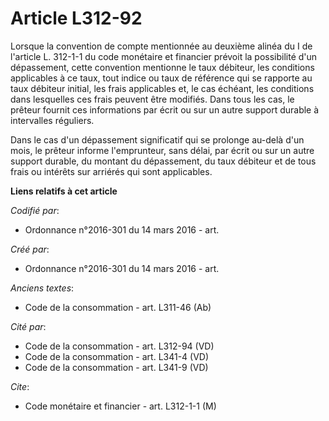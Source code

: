 # Article L312-92

Lorsque la convention de compte mentionnée au deuxième alinéa du I de l'article L. 312-1-1 du code monétaire et financier
prévoit la possibilité d'un dépassement, cette convention mentionne le taux débiteur, les conditions applicables à ce taux,
tout indice ou taux de référence qui se rapporte au taux débiteur initial, les frais applicables et, le cas échéant, les
conditions dans lesquelles ces frais peuvent être modifiés. Dans tous les cas, le prêteur fournit ces informations par écrit
ou sur un autre support durable à intervalles réguliers.

Dans le cas d'un dépassement significatif qui se prolonge au-delà d'un mois, le prêteur informe l'emprunteur, sans délai, par
écrit ou sur un autre support durable, du montant du dépassement, du taux débiteur et de tous frais ou intérêts sur arriérés
qui sont applicables.

**Liens relatifs à cet article**

_Codifié par_:

  - Ordonnance n°2016-301 du 14 mars 2016 - art.

_Créé par_:

  - Ordonnance n°2016-301 du 14 mars 2016 - art.

_Anciens textes_:

  - Code de la consommation - art. L311-46 (Ab)

_Cité par_:

  - Code de la consommation - art. L312-94 (VD)
  - Code de la consommation - art. L341-4 (VD)
  - Code de la consommation - art. L341-9 (VD)

_Cite_:

  - Code monétaire et financier - art. L312-1-1 (M)
